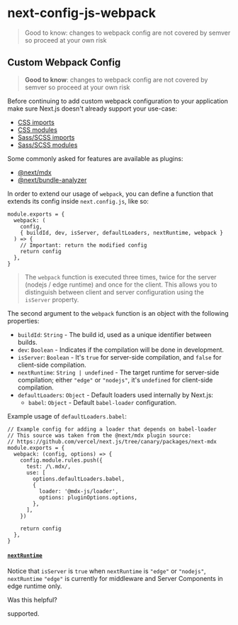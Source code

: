 # next-config-js-webpack

> Good to know: changes to webpack config are not covered by semver so proceed at your own risk



## Custom Webpack Config

> **Good to know**: changes to webpack config are not covered by semver so proceed at your own risk

Before continuing to add custom webpack configuration to your application make sure Next.js doesn't already support your use-case:

*   [CSS imports](/docs/app/getting-started/css)
*   [CSS modules](about:/docs/app/getting-started/css#css-modules)
*   [Sass/SCSS imports](/docs/app/guides/sass)
*   [Sass/SCSS modules](/docs/app/guides/sass)

Some commonly asked for features are available as plugins:

*   [@next/mdx](https://github.com/vercel/next.js/tree/canary/packages/next-mdx)
*   [@next/bundle-analyzer](https://github.com/vercel/next.js/tree/canary/packages/next-bundle-analyzer)

In order to extend our usage of `webpack`, you can define a function that extends its config inside `next.config.js`, like so:

    module.exports = {
      webpack: (
        config,
        { buildId, dev, isServer, defaultLoaders, nextRuntime, webpack }
      ) => {
        // Important: return the modified config
        return config
      },
    }

> The `webpack` function is executed three times, twice for the server (nodejs / edge runtime) and once for the client. This allows you to distinguish between client and server configuration using the `isServer` property.

The second argument to the `webpack` function is an object with the following properties:

*   `buildId`: `String` - The build id, used as a unique identifier between builds.
*   `dev`: `Boolean` - Indicates if the compilation will be done in development.
*   `isServer`: `Boolean` - It's `true` for server-side compilation, and `false` for client-side compilation.
*   `nextRuntime`: `String | undefined` - The target runtime for server-side compilation; either `"edge"` or `"nodejs"`, it's `undefined` for client-side compilation.
*   `defaultLoaders`: `Object` - Default loaders used internally by Next.js:
    *   `babel`: `Object` - Default `babel-loader` configuration.

Example usage of `defaultLoaders.babel`:

    // Example config for adding a loader that depends on babel-loader
    // This source was taken from the @next/mdx plugin source:
    // https://github.com/vercel/next.js/tree/canary/packages/next-mdx
    module.exports = {
      webpack: (config, options) => {
        config.module.rules.push({
          test: /\.mdx/,
          use: [
            options.defaultLoaders.babel,
            {
              loader: '@mdx-js/loader',
              options: pluginOptions.options,
            },
          ],
        })
     
        return config
      },
    }

#### [`nextRuntime`](#nextruntime)

Notice that `isServer` is `true` when `nextRuntime` is `"edge"` or `"nodejs"`, `nextRuntime` `"edge"` is currently for middleware and Server Components in edge runtime only.

Was this helpful?

supported.
